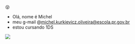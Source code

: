 😝

- Olá, nome é Michel
- meu g-mail @michel.kurkievicz.oliveira@escola.pr.gov.br 
- estou cursando 1DS

 <a href="https://img.shields.io/michel.zn"> <img src="https://img.shields.io/badge/Instagram-E4405F?style=for-the-badge&logo=instagram&logoColor=white"></a>
